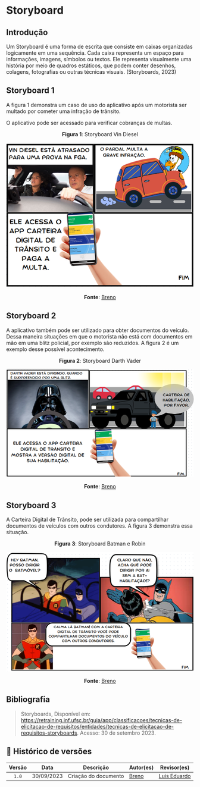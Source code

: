 # Storyboard

## Introdução

Um Storyboard é uma forma de escrita que consiste em caixas organizadas logicamente
em uma sequência. Cada caixa representa um espaço para informações, imagens, símbolos
ou textos. Ele representa visualmente uma história por meio de quadros estáticos, que
podem conter desenhos, colagens, fotografias ou outras técnicas visuais.
(Storyboards, 2023)

## Storyboard 1

A figura 1 demonstra um caso de uso do aplicativo após um motorista ser multado por
cometer uma infração de trânsito.

O aplicativo pode ser acessado para verificar cobranças de multas.

<center>

**Figura 1**: Storyboard Vin Diesel

![Storyboard 1](../assets/storyboard/storyboard-1.png)

**Fonte**: [Breno](https://github.com/brenob6)

</center>

## Storyboard 2

A aplicativo também pode ser utilizado para obter documentos do veículo. Dessa maneira
situações em que o motorista não está com documentos em mão em uma blitz policial, por exemplo
são reduzidos. A figura 2 é um exemplo desse possível acontecimento.

<center>

**Figura 2**: Storyboard Darth Vader

![Storyboard 2](../assets/storyboard/storyboard-2.png)

**Fonte**: [Breno](https://github.com/brenob6)
</center>

## Storyboard 3

A Carteira Digital de Trânsito, pode ser utilizada para compartilhar documentos de veículos com
outros condutores. A figura 3 demonstra essa situação.

<center>

**Figura 3**: Storyboard Batman e Robin

![Storyboard 3](../assets/storyboard/storyboard-3.png)

**Fonte**: [Breno](https://github.com/brenob6)
</center>

## Bibliografia

>Storyboards, Disponível em: <https://retraining.inf.ufsc.br/guia/app/classificacoes/tecnicas-de-elicitacao-de-requisitos/entidades/tecnicas-de-elicitacao-de-requisitos-storyboards>.
>Acesso: 30 de setembro 2023. <br/>


## 📑 Histórico de versões 

Versão  |   Data    | Descrição | Autor(es)     | Revisor(es)|
:-----: | :----:    | ------    | ----------    | ----------|
`1.0` | 30/09/2023| Criação do documento | [Breno](https://github.com/brenob6) | [Luis Eduardo](https://github.com/LuisMiranda10)|
